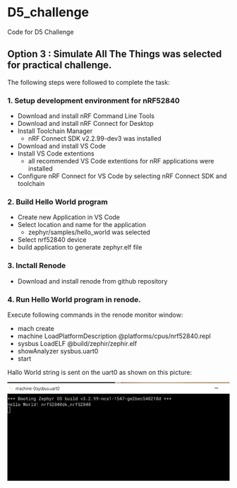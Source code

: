 # D5_challenge
Code for D5 Challenge

## Option 3 : Simulate All The Things was selected for practical challenge.

The following steps were followed to complete the task:

### 1. Setup development environment for nRF52840

   - Download and install nRF Command Line Tools
   - Download and install nRF Connect for Desktop
   - Install Toolchain Manager 
      - nRF Connect SDK v2.2.99-dev3 was installed  
   - Download and install VS Code 
   - Install VS Code extentions
      - all recommended VS Code extentions for nRF applications were installed
   - Configure nRF Connect for VS Code by selecting nRF Connect SDK and toolchain
   
### 2. Build Hello World program

   - Create new Application in VS Code
   - Select location and name for the application
      - zephyr/samples/hello_world was selected
   - Select nrf52840 device
   - build application to generate zephyr.elf file
   
### 3. Inctall Renode
  - Download and install renode from github repository
    
### 4. Run Hello World program in renode.
Execute following commands in the renode monitor window:
  - mach create
  - machine LoadPlatformDescription @platforms/cpus/nrf52840.repl
  - sysbus LoadELF @build/zephir/zephir.elf
  - showAnalyzer sysbus.uart0
  - start

Hallo World string is sent on the uart0  as shown on this picture:

![UART0 output from Renode](./UART0.bmp)

    
